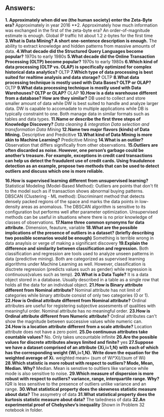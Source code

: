 ## Answers:
**1. Approximately when did we (the human society) enter the Zeta-Byte era?**
Approximately in year 2016
**2. Approximately how much information was exchanged in the first of the zeta-byte era? An order-of-magnitude estimate is enough.
Global IP traffic hit about 1.2 z-bytes for the first time
**3.What is Data Mining? A short one-sentence description is enough.**
The ability to extract knowledge and hidden patterns from massive amounts of data.
**4.What decade did the Structured Query Languages become popular?**
1970s to early 1980s
**5.What decade did the Online Transaction Processing (OLTP) become popular?**
1970s to early 1980s
**6.Which kind of data processing (OLTP vs. OLAP) is specifically optimized for complex historical data analytics?**
OLTP
**7.Which type of data processing is best suited for realtime analysis and data storage?**
OLTP
**8.What data processing technique is mostly used with Data Bases? OLTP or OLAP?**
OLTP
**9.What data processing technique is mostly used with Data Warehouses? OLTP or OLAP?**
OLAP
**10.How is a data warehouse different from a database? How are they similar?**
DB used to collect and store smaller amount of data while DW is best suited to handle and analyze larger data. DW is capable to accomadate to multiple applications while DB is typically constraint to one.
Both manage data in similar formats such as tables and data types.
**11.Name or describe the first three steps of Knowledge Discovery?**
*Data cleaning & integration*
*Data selection and transformation*
*Data Mining*
**12.Name two major flavors (kinds) of Data Mining.**
Descriptive and Predicitive
**13.What kind of Data Mining is more akin to Machine Learning?**
Predicitive Mining
**14.What is an outlier?**
Observation that differs significally from other observations.
**15.Outliers are often discarded as noise. However, one person’s garbage could be another’s treasure. For example, exceptions in credit card transactions can help us detect the fraudulent use of credit cards. Using fraudulence detection as an example, propose two methods that can be used to detect outliers and discuss which one is more reliable.**

**16.How is supervised learning different from unsupervised learning?**
Statistical Modeling (Model-Based Method): Outliers are points that don't fit to the model such as if transaction shows abnormal buying patterns.
DBSCAN (Clustering - ML method): Discriminant method that detects densely packed regions of the space and marks the data points in low-density areas as anomalous.
The DBSCAN algorithm is sensitive to its configuration but performs well after parameter optimization. Unsupervised methods can be useful in situations where there is no prior knowledge of classes of observations.
**17.Name three common synonyms for data attribute.**
Dimension, feauture, variable
**18.What are the possible implications of the presence of outliers in a dataset? (briefly describing two possible scenarios would be enough)**
Something is terrible wrong in data anaylsis or verge of making a significant discovery
**19.Explain the difference and similarity between classification and regression.**
Both classification and regression are tools used to analyze unseen patterns in data (predictive mining). Both are categorized as supervised learning algorithms under Machine Learning as well.
However, classification is disctrete regression (predicts values such as gender) while regression is continuous(values such as temp).
**20.What is a Data Tuple?**
It is a data object stored in a database. Usually described in a table as a single row that holds all the data for an individual object.
**21.How is Binary attribute different from Nominal attribute?**
Nominal attribute has not limit of categories while binary attribute consist of only two categories (0 or 1).
**22.How is Ordinal attribute different from Nominal attribute?**
Ordinal attributes are useful for registering subjective assesments of qualities with meaningful order. Nominal attribute has no meaningful order.
**23.How is Ordinal attribute different from Numeric attribute?**
Ordinal attributes can't show the magnitude between successive values while numeric can.
**24.How is a location attribute different from a scale attribute?**
Location attribute does not have a zero point.
**25.Do continuous attributes take countable values?**
No. Only takes uncountable infinite
**26.Are the possible values for discrete attributes always limited and finite?**
yes
**27.Suppose we have a dataset comprised of an attribute {Xi,i=1,N} with each of which has the corresponding weight {Wi,i=1,N}. Write down the equation for the weighted average of Xi.**
weighted mean= (sum of Wi*Xi)/(sum of Wi)
**28.Which statistic is more robust with respect to outliers? Mode, Mean, Median. Why?**
Median. Mean is senstive to oultliers like variance while mode is also sensitive to noise.
**29.Which measure of dispersion is more robust with respect to outliers? variance, range, interquartile range. Why?**
IQR is less sensitive to the presence of outliers unlike variance and an range.
**30.What statistical property does the skewness statistic measure about data?**
The assymetry of data
**31.What statistical property does the kurtosis statistic measure about data?**
The tailedness of data
**32.An experimental proof of Chebyshev’s inequality**
Shown in Problem 32 notebook in folder.
